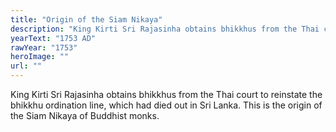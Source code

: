 ```yaml
---
title: "Origin of the Siam Nikaya"
description: "King Kirti Sri Rajasinha obtains bhikkhus from the Thai court to reinstate the bhikkhu ordination line, which had died out in Sri Lanka. This is the origin of the Siam Nikaya of Buddhist monks."
yearText: "1753 AD"
rawYear: "1753"
heroImage: ""
url: ""
---
```


King Kirti Sri Rajasinha obtains bhikkhus from the Thai court to reinstate the bhikkhu ordination line, which had died out in Sri Lanka. This is the origin of the Siam Nikaya of Buddhist monks.
